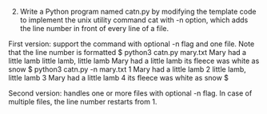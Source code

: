 2. Write a Python program named catn.py by modifying the template code to implement the unix utility command cat with -n option, which adds the line number in front of every line of a file.

First version: support the command with optional -n flag and one file.  Note that the line number is formatted 
$ python3 catn.py mary.txt
Mary had a little lamb
little lamb, little lamb
Mary had a little lamb
its fleece was white as snow
$ python3 catn.py -n mary.txt
     1  Mary had a little lamb
     2  little lamb, little lamb
     3  Mary had a little lamb
     4  its fleece was white as snow
$ 

Second version: handles one or more files with optional -n flag.  In case of multiple files, the line number restarts from 1.